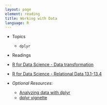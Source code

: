 ```yaml
---
layout: page
element: reading
title: Working with Data
language: R
---
```


* Topics

  * `dplyr`

* Readings

* [R for Data Science - Data transformation](http://r4ds.had.co.nz/transform.html)
* [R for Data Science - Relational Data 13.1-13.4](http://r4ds.had.co.nz/relational-data.html)

* *Optional Resources*: 
    * [Analyzing data with dplyr](http://www.datacarpentry.org/R-ecology-lesson/03-dplyr.html)
    * [dplyr vignette](https://cran.r-project.org/web/packages/dplyr/vignettes/dplyr.html)
